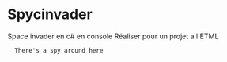 # Spycinvader
Space invader en c# en console 
Réaliser pour un projet a l'ETML

      There's a spy around here 

